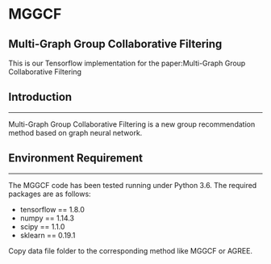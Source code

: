 # MGGCF
Multi-Graph Group Collaborative Filtering
---
This is our Tensorflow implementation for the paper:Multi-Graph Group Collaborative Filtering
## Introduction
---
Multi-Graph Group Collaborative Filtering is a new group recommendation method based on graph neural network.
## Environment Requirement
---
The  MGGCF code has been tested running under Python 3.6. The required packages are as follows:
+ tensorflow == 1.8.0
+ numpy == 1.14.3
+ scipy == 1.1.0
+ sklearn == 0.19.1

Copy data file folder to the corresponding method like MGGCF or AGREE.
